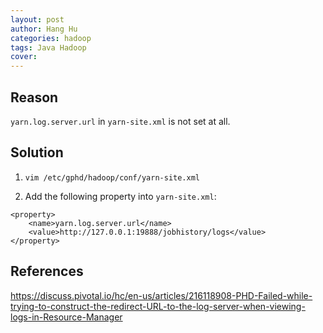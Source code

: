 ```yaml
---
layout: post
author: Hang Hu
categories: hadoop
tags: Java Hadoop 
cover: 
---
```


## Reason

`yarn.log.server.url` in `yarn-site.xml` is not set at all.

## Solution

1. `vim /etc/gphd/hadoop/conf/yarn-site.xml`

2. Add the following property into `yarn-site.xml`: 

```
<property>
    <name>yarn.log.server.url</name>
    <value>http://127.0.0.1:19888/jobhistory/logs</value>
</property>
```


## References


https://discuss.pivotal.io/hc/en-us/articles/216118908-PHD-Failed-while-trying-to-construct-the-redirect-URL-to-the-log-server-when-viewing-logs-in-Resource-Manager
